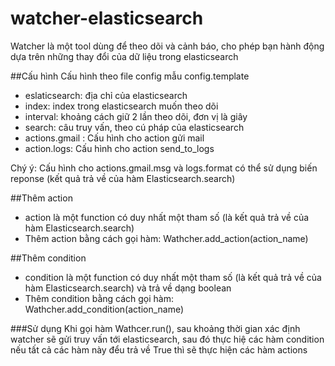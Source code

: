 # watcher-elasticsearch
Watcher là một tool dùng để theo dõi và cảnh báo, cho phép bạn hành động dựa trên những thay đổi của dữ liệu trong elasticsearch

##Cấu hình
Cấu hình theo file config mẫu config.template
- eslaticsearch: địa chỉ của elasticsearch
- index: index trong elasticsearch muốn theo dõi
- interval: khoảng cách giữ 2 lần theo dõi, đơn vị là giây
- search: câu truy vấn, theo cú pháp của elasticsearch
- actions.gmail : Cấu hình cho action gửi mail
- action.logs: Cấu hình cho action send_to_logs

Chý ý: Cấu hình cho actions.gmail.msg và logs.format có thể sử dụng biến reponse (kết quả trả về của hàm Elasticsearch.search)

##Thêm action
- action là một function có duy nhất một tham số (là kết quả trả về của hàm Elasticsearch.search)
- Thêm action bằng cách gọi hàm: Wathcher.add_action(action_name)

##Thêm condition
- condition là một function có duy nhất một tham số (là kết quả trả về của hàm Elasticsearch.search) và trả về dạng boolean
- Thêm condition bằng cách gọi hàm: Wathcher.add_condition(action_name)

###Sử dụng
Khi gọi hàm Wathcer.run(), sau khoảng thời gian xác định watcher sẽ gửi truy vấn tới elasticsearch, sau đó thực hiệ các hàm condition nếu tất cả các hàm này đểu trả về True thì sẽ thực hiện các hàm actions
